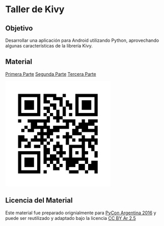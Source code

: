 # Taller de Kivy


## Objetivo

Desarrollar una aplicación para Android utilizando Python, aprovechando algunas características de la librería Kivy.

## Material

[Primera Parte](01_kivy_intro.ipynb)
[Segunda Parte](02_kivy_android.ipynb)
[Tercera Parte](03_kivy_avanzado.ipynb)

<img src="images/qr.png">

## Licencia del Material

Este material fue preparado orignialmente para [PyCon Argentina 2016](https://web.archive.org/web/20161120203704/http://ar.pycon.org/schedule/presentation/27/) y puede ser reutilizado y adaptado bajo la licencia [CC BY Ar 2.5](https://creativecommons.org/licenses/by/2.5/ar/)
